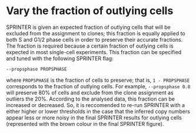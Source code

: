 # Vary the fraction of outlying cells

SPRINTER is given an expected fraction of outlying cells that will be excluded from the assignment to clones; this fraction is equally applied to both S and G1/2 phase cells in order to preserve their accurate fractions.
The fraction is required because a certain fraction of outlying cells is expected in most single-cell experiments.
This fraction can be specified and tuned with the following SPRINTER flag:

```shell
--propsphase PROPSPHASE
```

where `PROPSPHASE` is the fraction of cells to preserve; that is, `1 - PROPSPHASE` corresponds to the fraction of outlying cells.
For example, `--propsphase 0.8` will preserve 80% of cells and exclude from the clone assignment as outliers the 20%.
According to the analysed data, this fraction can be increased or decreased.
So, it is reccomended to re-run SPRINTER with a either higher or lower thresholds in the case that the inferred copy numbers appear less or more noisy in the final SPRINTER results for outlying cells (represented with the brown colour in the final SPRINTER figure).
